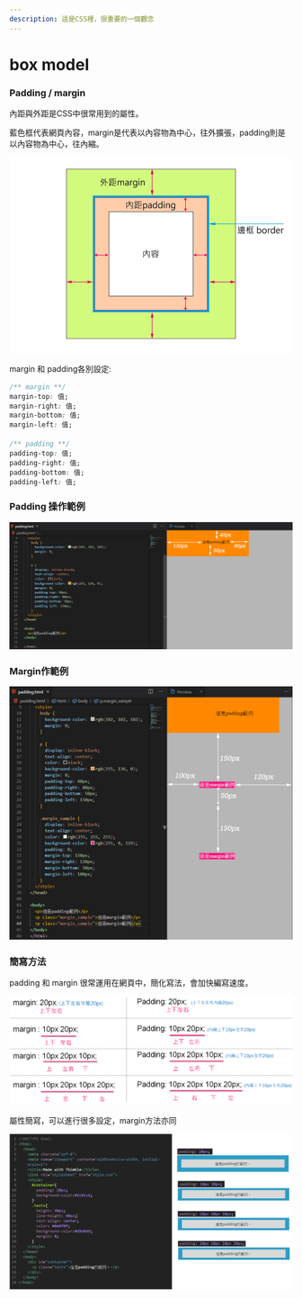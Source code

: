 ```yaml
---
description: 這是CSS裡，很重要的一個觀念
---
```


# box model

### Padding / margin

內距與外距是CSS中很常用到的屬性。

藍色框代表網頁內容，margin是代表以內容物為中心，往外擴張，padding則是以內容物為中心，往內縮。

![](.gitbook/assets/image%20%2811%29.png)

margin 和 padding各別設定:

```css
/** margin **/
margin-top: 值;
margin-right: 值;
margin-bottom: 值;
margin-left: 值;

/** padding **/
padding-top: 值;
padding-right: 值;
padding-bottom: 值;
padding-left: 值;

```

### Padding 操作範例

![](.gitbook/assets/p01.jpg)

### Margin作範例

![](.gitbook/assets/p02.jpg)

### 簡寫方法

padding 和 margin 很常運用在網頁中，簡化寫法，會加快編寫速度。

![](.gitbook/assets/p03.jpg)

屬性簡寫，可以進行很多設定，margin方法亦同

![](.gitbook/assets/image%20%2827%29.png)

